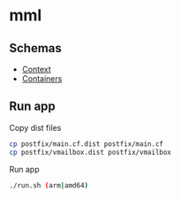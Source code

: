 # mml

## Schemas
* [Context](https://drive.google.com/open?id=0B6MswmSTZunJVXByMTN4Zm0tRk0)
* [Containers](https://drive.google.com/open?id=0B6MswmSTZunJZk5wVldNNl96X3M)

## Run app
Copy dist files
```bash
cp postfix/main.cf.dist postfix/main.cf
cp postfix/vmailbox.dist postfix/vmailbox
```
Run app
```bash
./run.sh (arm|amd64)
```
